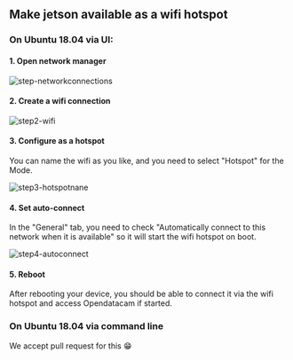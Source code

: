 ## Make jetson available as a wifi hotspot

### On Ubuntu 18.04 via UI:

#### 1. Open network manager

![step-networkconnections](https://user-images.githubusercontent.com/533590/60503905-eae46000-9cc0-11e9-8b0e-e5a1d7f7c922.png)

#### 2. Create a wifi connection

![step2-wifi](https://user-images.githubusercontent.com/533590/60503906-eae46000-9cc0-11e9-8648-3ccb2ebb880a.png)

#### 3. Configure as a hotspot

You can name the wifi as you like, and you need to select "Hotspot" for the Mode.

![step3-hotspotnane](https://user-images.githubusercontent.com/533590/60503909-eae46000-9cc0-11e9-83df-48a4a57b3799.png)

#### 4. Set auto-connect

In the "General" tab, you need to check "Automatically connect to this network when it is available" so it will start the wifi hotspot on boot.

![step4-autoconnect](https://user-images.githubusercontent.com/533590/60503910-eb7cf680-9cc0-11e9-8f97-e317fbfe8e39.png)

#### 5. Reboot

After rebooting your device, you should be able to connect it via the wifi hotspot and access Opendatacam if started.

### On Ubuntu 18.04 via command line

We accept pull request for this 😁